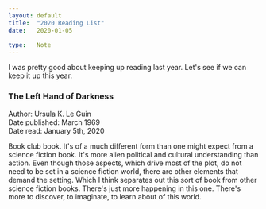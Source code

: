 ```yaml
---
layout: default
title:  "2020 Reading List"
date:   2020-01-05

type:   Note
---
```


I was pretty good about keeping up reading last year. Let's see if we can keep it up this year.

### The Left Hand of Darkness   
Author: Ursula K. Le Guin  
Date published: March 1969  
Date read: January 5th, 2020  

Book club book. It's of a much different form than one might expect from a science fiction book. It's more alien political and cultural understanding than action. Even though those aspects, which drive most of the plot, do not need to be set in a science fiction world, there are other elements that demand the setting. Which I think separates out this sort of book from other science fiction books. There's just more happening in this one. There's more to discover, to imaginate, to learn about of this world.


